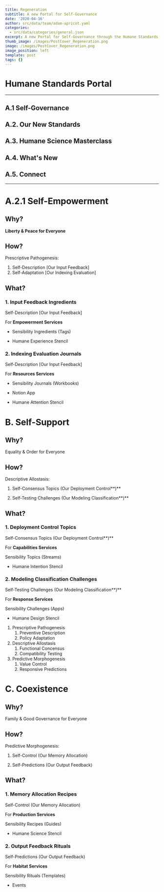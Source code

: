 ```yaml
---
title: Regeneration
subtitle: A new Portal for Self-Governance
date: '2020-04-16'
author: src/data/team/adam-apricot.yaml
categories:
  - src/data/categories/general.json
excerpt: A new Portal for Self-Governance through the Humane Standards.
thumb_image: /images/PostCover_Regeneration.png
image: /images/PostCover_Regeneration.png
image_position: left
template: post
tags: {}
---
```

# Humane Standards Portal

---

## A.1 Self-Governance
## A.2. Our New Standards
## A.3. Humane Science Masterclass
## A.4. What's New
## A.5. Connect
---

# A.2.1 Self-Empowerment

## Why?

**Liberty & Peace for Everyone**

## How?

Prescriptive Pathogenesis:

1. Self-Description [Our Input Feedback]
2. Self-Adaptation [Our Indexing Evaluation]

## What?

### 1. Input Feedback Ingredients

Self-Description [Our Input Feedback]

For **Empowerment Services**

- Sensibility Ingredients (Tags) 

- Humane Experience Stencil

### 2. Indexing Evaluation Journals

Self-Description [Our Input Feedback]

For **Resources Services**
- Sensibility Journals (Workbooks)

- Notion App

- Humane Attention Stencil

# B. Self-Support

## Why?

Equality & Order for Everyone

## How?

Descriptive Allostasis:

1. Self-Consensus Topics (Our Deployment Control**)**

2. Self-Testing Challenges (Our Modeling Classification**)**

## What?

### 1. Deployment Control Topics

Self-Consensus Topics (Our Deployment Control**)**

For **Capabilities Services**

Sensibility Topics (Streams)

- Humane Intention Stencil

### 2. Modeling Classification Challenges

Self-Testing Challenges (Our Modeling Classification**)**

For **Response Services**

Sensibility Challenges (Apps)

- Humane Design Stencil
1. Prescriptive Pathogenesis
    1. Preventive Description
    2. Policy Adaptation
2. Descriptive Allostasis
    1. Functional Concensus
    2. Compatibility Testing
3. Predictive Morphogenesis
    1. Value Control
    2. Responsive Predictions

# C. Coexistence

## Why?

Family & Good Governance for Everyone

## How?

Predictive Morphogenesis:

1. Self-Control (Our Memory Allocation)

2. Self-Predictions (Our Output Feedback)

## What?

### 1. Memory Allocation Recipes

Self-Control (Our Memory Allocation)

For **Production Services**

Sensibility Recipes (Guides)

- Humane Science Stencil

### 2. Output Feedback Rituals

Self-Predictions (Our Output Feedback)

For **Habitat Services**

Sensibility Rituals (Templates)

- Events